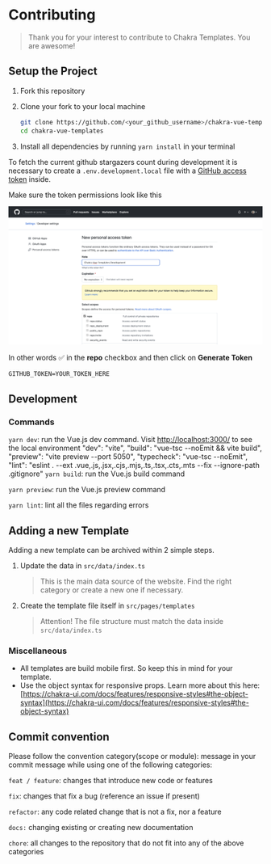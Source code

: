# Contributing

> Thank you for your interest to contribute to Chakra Templates. You are awesome!

## Setup the Project

1. Fork this repository
1. Clone your fork to your local machine

   ```bash
   git clone https://github.com/<your_github_username>/chakra-vue-templates.git
   cd chakra-vue-templates
   ```

1. Install all dependencies by running `yarn install` in your terminal

To fetch the current github stargazers count during development it is necessary to create a `.env.development.local` file with a [GitHub
access token](https://github.com/settings/tokens/new?description=Chakra+Vue+Templates+Development) inside.

Make sure the token permissions look like this

![Demo](./docs/screenshots/token_perms_screenshot.png)

In other words ✅ in the **repo** checkbox and then click on **Generate Token**

```txt
GITHUB_TOKEN=YOUR_TOKEN_HERE
```

## Development

### Commands

`yarn dev`: run the Vue.js dev command. Visit [http://localhost:3000/](http://localhost:3000/) to see the local environment
"dev": "vite",
"build": "vue-tsc --noEmit && vite build",
"preview": "vite preview --port 5050",
"typecheck": "vue-tsc --noEmit",
"lint": "eslint . --ext .vue,.js,.jsx,.cjs,.mjs,.ts,.tsx,.cts,.mts --fix --ignore-path .gitignore"
`yarn build`: run the Vue.js build command

`yarn preview`: run the Vue.js preview command

`yarn lint`: lint all the files regarding errors

## Adding a new Template

Adding a new template can be archived within 2 simple steps.

1. Update the data in `src/data/index.ts`

   > This is the main data source of the website. Find the right category or create a new one if necessary.

1. Create the template file itself in `src/pages/templates`
   > Attention! The file structure must match the data inside `src/data/index.ts`

### Miscellaneous

- All templates are build mobile first. So keep this in mind for your template.
- Use the object syntax for responsive props. Learn more about this here: [https://chakra-ui.com/docs/features/responsive-styles#the-object-syntax](https://chakra-ui.com/docs/features/responsive-styles#the-object-syntax)

## Commit convention

Please follow the convention category(scope or module): message in your commit message while using one of the following categories:

`feat / feature`: changes that introduce new code or features

`fix`: changes that fix a bug (reference an issue if present)

`refactor`: any code related change that is not a fix, nor a feature

`docs:` changing existing or creating new documentation

`chore`: all changes to the repository that do not fit into any of the above categories
